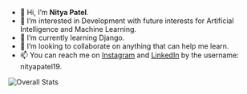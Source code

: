 - 👋 Hi, I’m <b>Nitya Patel</b>.
- 👀 I’m interested in Development with future interests for Artificial Intelligence and Machine Learning.
- 🌱 I’m currently learning Django.
- 💞️ I’m looking to collaborate on anything that can help me learn.
- 📫 You can reach me on [Instagram](https://www.instagram.com/nityapatel19/) and [LinkedIn](https://www/linkedin.com/nityapatel19) by the username: nityapatel19.

<!---
nityapatel19/nityapatel19 is a ✨ special ✨ repository because its `README.md` (this file) appears on your GitHub profile.
You can click the Preview link to take a look at your changes.
--->
![Overall Stats](https://github-readme-stats.vercel.app/api?username=nityapatel19&count_private=true&show_icons=true&hide=contribs&theme=nightowl)


<!---![Top Langs](https://github-readme-stats.vercel.app/api/top-langs/?username=nityapatel19&theme=nightowllayout=compact&hide=html)--->

